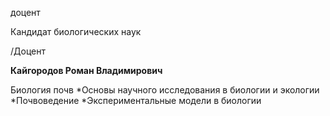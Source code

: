 доцент

Кандидат биологических наук

/Доцент

**Кайгородов Роман Владимирович**

Биология почв
	*Основы научного исследования в биологии и экологии
	*Почвоведение
	*Экспериментальные модели в биологии